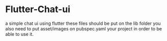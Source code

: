 # Flutter-Chat-ui
a simple chat ui using flutter
these files should be put on the lib folder
you also need to put asset/images on pubspec.yaml your project in order to be able to use it. 

